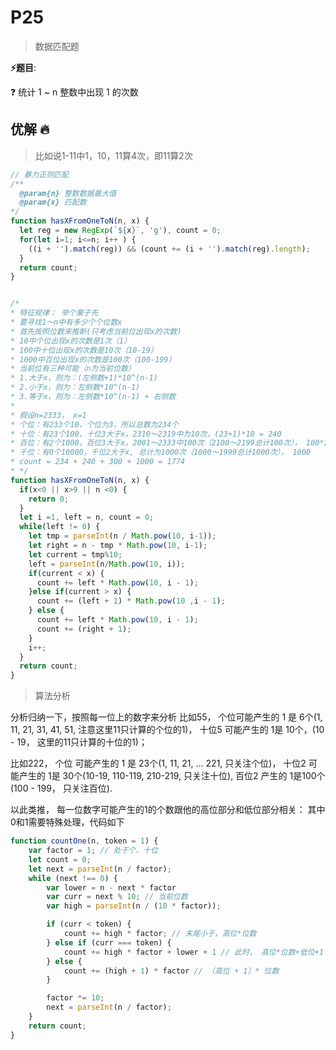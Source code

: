 # P25

> 数据匹配题

**⚡题目**:

❓ 统计 1 ~ n 整数中出现 1 的次数

## 优解 🔥

> 比如说1-11中1，10，11算4次，即11算2次

```js
// 暴力正则匹配
/**
  @param{n} 整数数据最大值
  @param{x} 匹配数
*/
function hasXFromOneToN(n, x) {
  let reg = new RegExp(`${x}`, 'g'), count = 0;
  for(let i=1; i<=n; i++ ) {
    ((i + '').match(reg)) && (count += (i + '').match(reg).length);
  }
  return count;
}


/*
* 特征规律： 举个栗子先
* 要寻找1～n中有多少个个位数x
* 首先按照位数来推断(只考虑当前位出现x的次数)
* 10中个位出现x的次数是1次（1）
* 100中十位出现x的次数是10次（10-19）
* 1000中百位出现x的次数是100次（100-199）
* 当前位有三种可能（n为当前位数）
* 1.大于x，则为：(左侧数+1)*10^(n-1)
* 2.小于x，则为：左侧数*10^(n-1)
* 3.等于x，则为：左侧数*10^(n-1) + 右侧数
*
* 假设n=2333， x=1
* 个位：有233个10，个位为3，所以总数为234个
* 十位：有23个100，十位3大于x，2310～2319中为10次，(23+1)*10 = 240
* 百位：有2个1000，百位3大于x，2001～2333中100次（2100～2199总计100次）， 100*2+ 100 = 300
* 千位：有0个10000，千位2大于x, 总计为1000次（1000～1999总计1000次）， 1000
* count = 234 + 240 + 300 + 1000 = 1774
* */
function hasXFromOneToN(n, x) {
  if(x<0 || x>9 || n <0) {
    return 0;
  }
  let i =1, left = n, count = 0;
  while(left != 0) {
    let tmp = parseInt(n / Math.pow(10, i-1));
    let right = n - tmp * Math.pow(10, i-1);
    let current = tmp%10;
    left = parseInt(n/Math.pow(10, i));
    if(current < x) {
      count += left * Math.pow(10, i - 1);
    }else if(current > x) {
      count += (left + 1) * Math.pow(10 ,i - 1);
    } else {
      count += left * Math.pow(10, i - 1);
      count += (right + 1);
    }
    i++;
  }
  return count;
}
```

> 算法分析

分析归纳一下，按照每一位上的数字来分析
比如55， 个位可能产生的 1 是 6个(1, 11, 21, 31, 41, 51, 注意这里11只计算的个位的1)， 十位5 可能产生的 1是 10个，(10 - 19， 这里的11只计算的十位的1)；

比如222， 个位 可能产生的 1 是 23个(1, 11, 21, ... 221, 只关注个位)， 十位2 可能产生的 1是 30个(10-19, 110-119, 210-219, 只关注十位), 百位2 产生的 1是100个(100 - 199， 只关注百位).

以此类推， 每一位数字可能产生的1的个数跟他的高位部分和低位部分相关：
其中0和1需要特殊处理，代码如下

```js
function countOne(n, token = 1) {
    var factor = 1; // 处于个、十位
    let count = 0;
    let next = parseInt(n / factor);
    while (next !== 0) {
        var lower = n - next * factor
        var curr = next % 10; // 当前位数
        var high = parseInt(n / (10 * factor));

        if (curr < token) {
            count += high * factor; // 末尾小于，高位*位数
        } else if (curr === token) {
            count += high * factor + lower + 1 // 此时， 高位*位数+低位+1（本身）
        } else {
            count += (high + 1) * factor // （高位 + 1）* 位数
        }

        factor *= 10;
        next = parseInt(n / factor);
    }
    return count;
}
```
